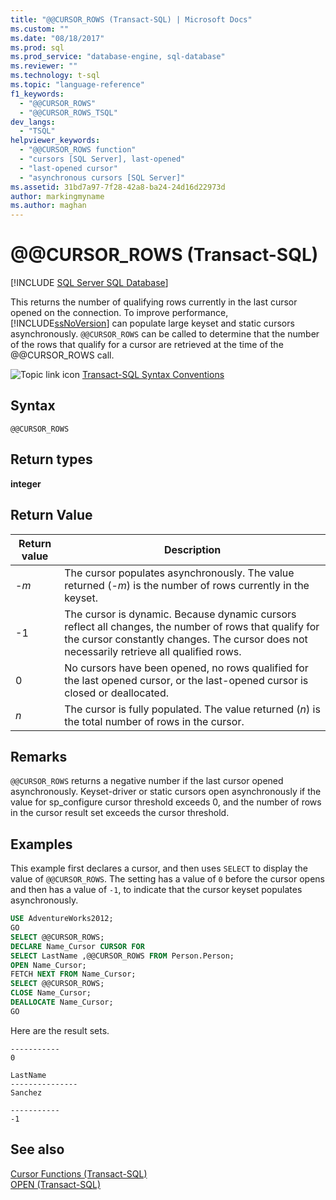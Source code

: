```yaml
---
title: "@@CURSOR_ROWS (Transact-SQL) | Microsoft Docs"
ms.custom: ""
ms.date: "08/18/2017"
ms.prod: sql
ms.prod_service: "database-engine, sql-database"
ms.reviewer: ""
ms.technology: t-sql
ms.topic: "language-reference"
f1_keywords: 
  - "@@CURSOR_ROWS"
  - "@@CURSOR_ROWS_TSQL"
dev_langs: 
  - "TSQL"
helpviewer_keywords: 
  - "@@CURSOR_ROWS function"
  - "cursors [SQL Server], last-opened"
  - "last-opened cursor"
  - "asynchronous cursors [SQL Server]"
ms.assetid: 31bd7a97-7f28-42a8-ba24-24d16d22973d
author: markingmyname
ms.author: maghan
---
```

# &#x40;&#x40;CURSOR_ROWS (Transact-SQL)
[!INCLUDE [SQL Server SQL Database](../../includes/applies-to-version/sql-asdb.md)]

This returns the number of qualifying rows currently in the last cursor opened on the connection. To improve performance, [!INCLUDE[ssNoVersion](../../includes/ssnoversion-md.md)] can populate large keyset and static cursors asynchronously. `@@CURSOR_ROWS` can be called to determine that the number of the rows that qualify for a cursor are retrieved at the time of the @@CURSOR_ROWS call.
  
![Topic link icon](../../database-engine/configure-windows/media/topic-link.gif "Topic link icon") [Transact-SQL Syntax Conventions](../../t-sql/language-elements/transact-sql-syntax-conventions-transact-sql.md)
  
## Syntax  
  
```
@@CURSOR_ROWS  
```  
  
## Return types
**integer**
  
## Return Value  
  
|Return value|Description|  
|---|---|
|-*m*|The cursor populates asynchronously. The value returned (-*m*) is the number of rows currently in the keyset.|  
|-1|The cursor is dynamic. Because dynamic cursors reflect all changes, the number of rows that qualify for the cursor constantly changes. The cursor does not necessarily retrieve all qualified rows.|  
|0|No cursors have been opened, no rows qualified for the last opened cursor, or the last-opened cursor is closed or deallocated.|  
|*n*|The cursor is fully populated. The value returned (*n*) is the total number of rows in the cursor.|  
  
## Remarks  
`@@CURSOR_ROWS` returns a negative number if the last cursor opened asynchronously. Keyset-driver or static cursors open asynchronously if the value for sp_configure cursor threshold exceeds 0, and the number of rows in the cursor result set exceeds the cursor threshold.
  
## Examples  
This example first declares a cursor, and then uses `SELECT` to display the value of `@@CURSOR_ROWS`. The setting has a value of `0` before the cursor opens and then has a value of `-1`, to indicate that the cursor keyset populates asynchronously.
  
```sql
USE AdventureWorks2012;  
GO  
SELECT @@CURSOR_ROWS;  
DECLARE Name_Cursor CURSOR FOR  
SELECT LastName ,@@CURSOR_ROWS FROM Person.Person;  
OPEN Name_Cursor;  
FETCH NEXT FROM Name_Cursor;  
SELECT @@CURSOR_ROWS;  
CLOSE Name_Cursor;  
DEALLOCATE Name_Cursor;  
GO             
```  
  
Here are the result sets.
  
```
-----------
0  
```

```
LastName
---------------
Sanchez
```

```
-----------
-1
```  
  
## See also
[Cursor Functions &#40;Transact-SQL&#41;](../../t-sql/functions/cursor-functions-transact-sql.md)  
[OPEN &#40;Transact-SQL&#41;](../../t-sql/language-elements/open-transact-sql.md)
  
  
